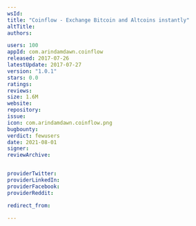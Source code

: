 ```yaml
---
wsId: 
title: "Coinflow - Exchange Bitcoin and Altcoins instantly"
altTitle: 
authors:

users: 100
appId: com.arindamdawn.coinflow
released: 2017-07-26
latestUpdate: 2017-07-27
version: "1.0.1"
stars: 0.0
ratings: 
reviews: 
size: 1.6M
website: 
repository: 
issue: 
icon: com.arindamdawn.coinflow.png
bugbounty: 
verdict: fewusers
date: 2021-08-01
signer: 
reviewArchive:


providerTwitter: 
providerLinkedIn: 
providerFacebook: 
providerReddit: 

redirect_from:

---
```



